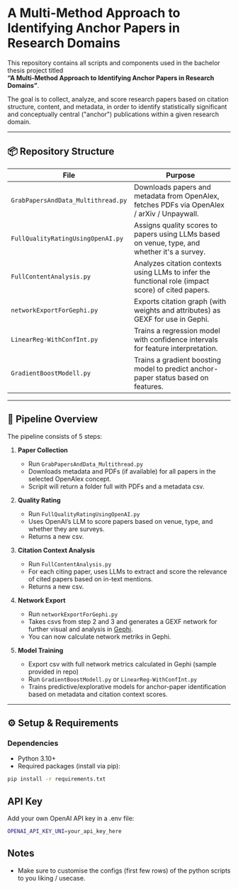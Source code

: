 # A Multi-Method Approach to Identifying Anchor Papers in Research Domains

This repository contains all scripts and components used in the bachelor thesis project titled  
**“A Multi-Method Approach to Identifying Anchor Papers in Research Domains”**.

The goal is to collect, analyze, and score research papers based on citation structure, content, and metadata, in order to identify statistically significant and conceptually central ("anchor") publications within a given research domain.

---

## 📦 Repository Structure

| File | Purpose |
|------|---------|
| `GrabPapersAndData_Multithread.py` | Downloads papers and metadata from OpenAlex, fetches PDFs via OpenAlex / arXiv / Unpaywall. |
| `FullQualityRatingUsingOpenAI.py` | Assigns quality scores to papers using LLMs based on venue, type, and whether it's a survey. |
| `FullContentAnalysis.py` | Analyzes citation contexts using LLMs to infer the functional role (impact score) of cited papers. |
| `networkExportForGephi.py` | Exports citation graph (with weights and attributes) as GEXF for use in Gephi. |
| `LinearReg-WithConfInt.py` | Trains a regression model with confidence intervals for feature interpretation. |
| `GradientBoostModell.py` | Trains a gradient boosting model to predict anchor-paper status based on features. |


---

## 🚀 Pipeline Overview

The pipeline consists of 5 steps:

1. **Paper Collection**
   - Run `GrabPapersAndData_Multithread.py`
   - Downloads metadata and PDFs (if available) for all papers in the selected OpenAlex concept.
   - Scripit will return a folder full with PDFs and a metadata csv.

2. **Quality Rating**
   - Run `FullQualityRatingUsingOpenAI.py`
   - Uses OpenAI’s LLM to score papers based on venue, type, and whether they are surveys.
   - Returns a new csv.

3. **Citation Context Analysis**
   - Run `FullContentAnalysis.py`
   - For each citing paper, uses LLMs to extract and score the relevance of cited papers based on in-text mentions.
   - Returns a new csv.
   
4. **Network Export**
   - Run `networkExportForGephi.py`
   - Takes csvs from step 2 and 3 and generates a GEXF network for further visual and analysis in [Gephi](https://gephi.org/).
   - You can now calculate network metriks in Gephi.

5. **Model Training**
   - Export csv with full network metrics calculated in Gephi (sample provided in repo)
   - Run `GradientBoostModell.py` or `LinearReg-WithConfInt.py`
   - Trains predictive/explorative models for anchor-paper identification based on metadata and citation context scores.


---

## ⚙️ Setup & Requirements

### Dependencies

- Python 3.10+
- Required packages (install via pip):

```bash
pip install -r requirements.txt
```

## API Key
Add your own OpenAI API key in a .env file:
```bash
OPENAI_API_KEY_UNI=your_api_key_here
```

## Notes

* Make sure to customise the configs (first few rows) of the python scripts to you liking / usecase.
